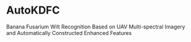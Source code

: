 # AutoKDFC
Banana Fusarium Wilt Recognition Based on UAV Multi-spectral Imagery and Automatically Constructed Enhanced Features
